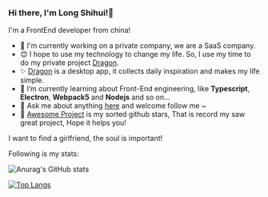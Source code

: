 ### Hi there, I'm Long Shihui!👋

I'm a FrontEnd developer from china!

- 🔭 I'm currently working on a private company, we are a SaaS company.
- :blush: I hope to use my technology to change my life. So, I use my time to do my private project [Dragon](https://github.com/longshihui/dragon). 
- :sparkles: [Dragon](https://github.com/longshihui/dragon) is a desktop app, it collects daily inspiration and makes my life simple.
- 🌱 I’m currently learning about Front-End engineering, like **Typescript**, **Electron**, **Webpack5** and **Nodejs** and so on...
- 💬 Ask me about anything [here](mailto:391424924@qq.com) and welcome follow me ~
- :zany_face: [Awesome Project](https://github.com/longshihui/awesome) is my sorted github stars, That is record my saw great project, Hope it helps you!

I want to find a girlfriend, the soul is important!

Following is my stats:

![Anurag's GitHub stats](https://github-readme-stats.vercel.app/api?username=longshihui&show_icons=true&theme=radical)

[![Top Langs](https://github-readme-stats.vercel.app/api/top-langs/?username=longshihui&theme=radical)](https://github.com/anuraghazra/github-readme-stats)
